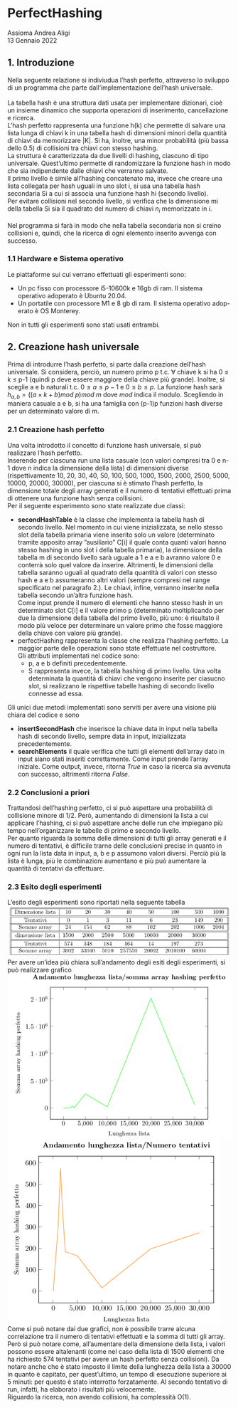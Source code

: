 # PerfectHashing
Assioma Andrea Aligi\
13 Gennaio 2022
## 1. Introduzione
Nella seguente relazione si indiviudua l’hash perfetto, attraverso lo sviluppo di
un programma che parte dall’implementazione dell’hash universale.\
\
La tabella hash è una struttura dati usata per implementare dizionari, cioè
un insieme dinamico che supporta operazioni di inserimento, cancellazione e
ricerca.\
L’hash perfetto rappresenta una funzione h(k) che permette di salvare una lista
lunga di chiavi k in una tabella hash di dimensioni minori della quantità di chiavi da memorizzare |K|. Si ha, inoltre, una minor probabilità (più bassa dello
0.5) di collisioni tra chiavi con stesso hashing.\
La struttura è caratterizzata da due livelli di hashing, ciascuno di tipo universale. Quest’ultimo permette di randomizzare la funzione hash in modo che sia
indipendente dalle chiavi che verranno salvate.\
Il primo livello è simile all’hashing concatenato ma, invece che creare una lista
collegata per hash uguali in uno slot i, si usa una tabella hash secondaria Si a
cui si associa una funzione hash hi (secondo livello).\
Per evitare collisioni nel secondo livello, si verifica che la dimensione mi della
tabella Si sia il quadrato del numero di chiavi $n_i$ memorizzate in $i$.\
\
Nel programma si farà in modo che nella tabella secondaria non si creino collisioni e, quindi, che la ricerca di ogni elemento inserito avvenga con successo.
### 1.1 Hardware e Sistema operativo
Le piattaforme sui cui verrano effettuati gli esperimenti sono:
* Un pc fisso con processore i5-10600k e 16gb di ram. Il sistema operativo
adoperato è Ubuntu 20.04.
* Un portatile con processore M1 e 8 gb di ram. Il sistema operativo adop-
erato è OS Monterey.
<!---->
Non in tutti gli esperimenti sono stati usati entrambi.
## 2. Creazione hash universale
Prima di introdurre l’hash perfetto, si parte dalla creazione dell’hash universale.
Si considera, perciò, un numero primo p t.c. ∀ chiave k si ha 0 ≤ k ≤ p-1 (quindi
p deve essere maggiore della chiave più grande). Inoltre, si sceglie a e b naturali
t.c. $0 ≤ a ≤ p-1$ e $0 ≤ b ≤ p$. La funzione hash sarà
$h_{a,b} = ((a × k + b)mod \ p)mod \ m$ dove $mod$ indica il modulo. Scegliendo in
maniera casuale a e b, si ha una famiglia con (p-1)p funzioni hash diverse per
un determinato valore di m.
### 2.1 Creazione hash perfetto
Una volta introdotto il concetto di funzione hash universale, si può realizzare
l’hash perfetto.\
Inserendo per ciascuna run una lista casuale (con valori compresi tra 0 e n-1 dove
n indica la dimensione della lista) di dimensioni diverse (rispettivamente 10, 20,
30, 40, 50, 100, 500, 1000, 1500, 2000, 2500, 5000, 10000, 20000, 30000), per
ciascuna si è stimato l’hash perfetto, la dimensione totale degli array generati
e il numero di tentativi effettuati prima di ottenere una funzione hash senza
collisioni.\
Per il seguente esperimento sono state realizzate due classi:
* **secondHashTable** è la classe che implementa la tabella hash di secondo
livello. Nel momento in cui viene inizializzata, se nello stesso slot della
tabella primaria viene inserito solo un valore (determinato tramite apposito array ”ausiliario” C[i] il quale conta quanti valori hanno stesso
hashing in uno slot i della tabella primaria), la dimensione della tabella
m di secondo livello sarà uguale a 1 e a e b avranno valore 0 e conterrà
solo quel valore da inserire. Altrimenti, le dimensioni della tabella saranno
uguali al quadrato della quantità di valori con stesso hash e a e b assumeranno altri valori (sempre compresi nel range specificato nel paragrafo 2.).
Le chiavi, infine, verranno inserite nella tabella secondo un’altra funzione
hash.\
Come input prende il numero di elementi che hanno stesso hash in un
determinato slot C[i] e il valore primo p (determinato moltiplicando per
due la dimensione della tabella del primo livello, più uno: è risultato il
modo più veloce per determinare un valore primo che fosse maggiore della
chiave con valore più grande).
* perfectHashing rappresenta la classe che realizza l’hashing perfetto. La
maggior parte delle operazioni sono state effettuate nel costruttore.\
Gli attributi implementati nel codice sono:
    * p, a e b definiti precedentemente.
    * S rappresenta invece, la tabella hashing di primo livello. Una volta
      determinata la quantità di chiavi che vengono inserite per ciasucno
      slot, si realizzano le rispettive tabelle hashing di secondo livello connesse ad essa.
<!---->
Gli unici due metodi implementati sono serviti per avere una visione più
chiara del codice e sono
* **insertSecondHash** che inserisce la chiave data in input nella tabella
hash di secondo livello, sempre data in input, inizializzata precedentemente.
* **searchElements** il quale verifica che tutti gli elementi dell’array dato
in input siano stati inseriti correttamente. Come input prende l’array
iniziale. Come output, invece, ritorna _True_ in caso la ricerca sia
avvenuta con successo, altrimenti ritorna _False_.
### 2.2 Conclusioni a priori
Trattandosi dell’hashing perfetto, ci si può aspettare una probabilità di collisione
minore di 1/2. Però, aumentando di dimensioni la lista a cui applicare l’hashing,
ci si può aspettare anche delle run che impiegano più tempo nell’organizzare le
tabelle di primo e secondo livello.\
Per quanto riguarda la somma delle dimensioni di tutti gli array generati e il
numero di tentativi, è difficile trarne delle conclusioni precise in quanto in ogni
run la lista data in input, a, b e p assumono valori diversi. Perciò più la lista
è lunga, più le combinazioni aumentano e più può aumentare la quantità di
tentativi da effettuare.
### 2.3 Esito degli esperimenti
L’esito degli esperimenti sono riportati nella seguente tabella\
![Alt text](image.png)\
Per avere un’idea più chiara sull’andamento degli esiti degli esperimenti, si
può realizzare grafico\
![Alt text](image-1.png)\
![Alt text](image-2.png)\
Come si può notare dai due grafici, non è possibile trarre alcuna correlazione
tra il numero di tentativi effettuati e la somma di tutti gli array. Però si può
notare come, all’aumentare della dimensione della lista, i valori possono essere
altalenanti (come nel caso della lista di 1500 elementi che ha richiesto 574 tentativi per avere un hash perfetto senza collisioni). Da notare anche che è stato
imposto il limite della lunghezza della lista a 30000 in quanto è capitato, per
quest’ultimo, un tempo di esecuzione superiore ai 5 minuti: per questo è stato
interrotto forzatamente. Al secondo tentativo di run, infatti, ha elaborato i
risultati più velocemente.\
Riguardo la ricerca, non avendo collisioni, ha complessità O(1).